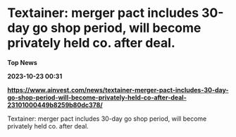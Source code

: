 # Textainer: merger pact includes 30-day go shop period, will become privately held co. after deal.
**Top News**

**2023-10-23 00:31**

**https://www.ainvest.com/news/textainer-merger-pact-includes-30-day-go-shop-period-will-become-privately-held-co-after-deal-23101000449b8259b80dc378/**

Textainer: merger pact includes 30-day go shop period, will become privately held co. after deal.